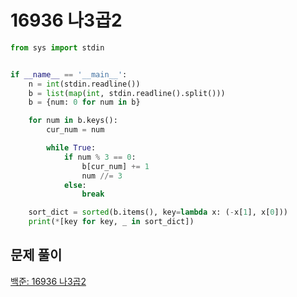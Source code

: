 # 16936 나3곱2

```python
from sys import stdin


if __name__ == '__main__':
    n = int(stdin.readline())
    b = list(map(int, stdin.readline().split()))
    b = {num: 0 for num in b}

    for num in b.keys():
        cur_num = num

        while True:
            if num % 3 == 0:
                b[cur_num] += 1
                num //= 3
            else:
                break

    sort_dict = sorted(b.items(), key=lambda x: (-x[1], x[0]))
    print(*[key for key, _ in sort_dict])
```



## 문제 풀이

[백준: 16936 나3곱2](https://dirmathfl.tistory.com/255)

